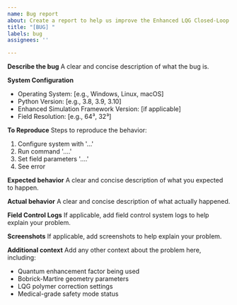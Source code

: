 ```yaml
---
name: Bug report
about: Create a report to help us improve the Enhanced LQG Closed-Loop Field Control System
title: "[BUG] "
labels: bug
assignees: ''

---
```


**Describe the bug**
A clear and concise description of what the bug is.

**System Configuration**
- Operating System: [e.g., Windows, Linux, macOS]
- Python Version: [e.g., 3.8, 3.9, 3.10]
- Enhanced Simulation Framework Version: [if applicable]
- Field Resolution: [e.g., 64³, 32³]

**To Reproduce**
Steps to reproduce the behavior:
1. Configure system with '...'
2. Run command '....'
3. Set field parameters '....'
4. See error

**Expected behavior**
A clear and concise description of what you expected to happen.

**Actual behavior**
A clear and concise description of what actually happened.

**Field Control Logs**
If applicable, add field control system logs to help explain your problem.

**Screenshots**
If applicable, add screenshots to help explain your problem.

**Additional context**
Add any other context about the problem here, including:
- Quantum enhancement factor being used
- Bobrick-Martire geometry parameters
- LQG polymer correction settings
- Medical-grade safety mode status
